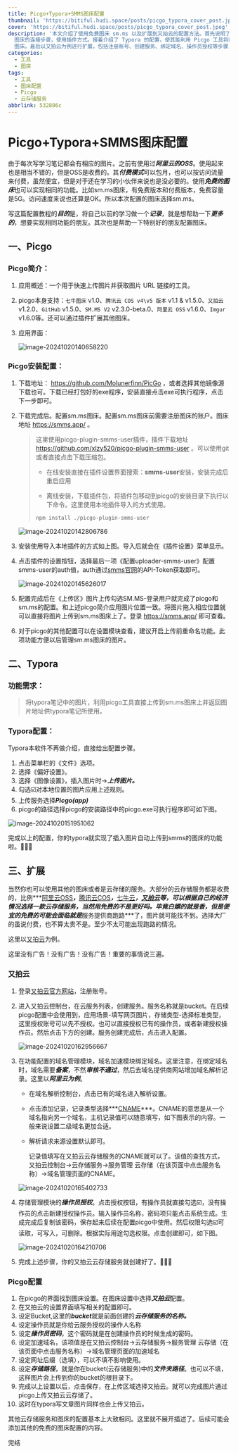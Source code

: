 ```yaml
---
title: Picgo+Typora+SMMS图床配置
thumbnail: 'https://bitiful.hudi.space/posts/picgo_typora_cover_post.jpeg'
cover: 'https://bitiful.hudi.space/posts/picgo_typora_cover_post.jpeg'
description: '本文介绍了使用免费图床 sm.ms 以及扩展到又拍云的配置方法。首先说明了选择 sm.ms 图床的原因，并详细介绍了 Picgo 安装配置及与 sm.ms
  图床的连接步骤，使用插件方式。接着介绍了 Typora 的配置，使其能利用 Picgo 工具将图片自动上传到 sm.ms
  图床。最后以又拍云为例进行扩展，包括注册账号、创建服务、绑定域名、操作员授权等步骤，以及在 Picgo 中的配置方法。'
categories:
  - 工具
  - 图床
tags:
  - 工具
  - 图床配置
  - Picgo
  - 云存储服务
abbrlink: 532806c
---
```


# Picgo+Typora+SMMS图床配置

​		由于每次写学习笔记都会有相应的图片。之前有使用过***阿里云的OSS***。使用起来也是相当不错的，但是OSS是收费的。其***付费模式***可以包月，也可以按访问流量来付费，虽然便宜，但是对于还在学习的小伙伴来说也是没必要的。使用***免费的图床***也可以实现相同的功能。比如sm.ms图床，有免费版本和付费版本，免费容量是5G。访问速度来说也还算是OK。所以本次配置的图床选择sm.ms。

​		写这篇配置教程的***目的***是，将自己以前的学习做一个***记录***，就是想帮助一下***更多的***，想要实现相同功能的朋友。其次也是帮助一下特别好的朋友配置图床。

## 一、Picgo

### Picgo简介： 

1. 应用概述：一个用于快速上传图片并获取图片 URL 链接的工具。

2. picgo本身支持：`七牛图床` v1.0、`腾讯云 COS v4\v5 版本` v1.1 & v1.5.0、`又拍云` v1.2.0、`GitHub` v1.5.0、`SM.MS V2` v2.3.0-beta.0、`阿里云 OSS` v1.6.0、`Imgur` v1.6.0等。还可以通过插件扩展其他图床。

3. 应用界面：

   ![image-20241020140658220](https://bitiful.hudi.space/posts/image-20241020140658220.png)

### Picgo安装配置：

1. 下载地址： https://github.com/Molunerfinn/PicGo ，或者选择其他镜像源下载也可。下载已经打包好的exe程序，安装直接点击exe可执行程序，点击下一步即可。

2. 下载完成后。配置sm.ms图床。配置sm.ms图床前需要注册图床的账户。图床地址 https://smms.app/ 。

   >这里使用picgo-plugin-smms-user插件，插件下载地址 https://github.com/xlzy520/picgo-plugin-smms-user 。可以使用git或者直接点击下载压缩包。
   >
   >- 在线安装直接在插件设置界面搜索：**smms-user**安装，安装完成后重启应用
   >
   >- 离线安装，下载插件包，将插件包移动到picgo的安装目录下执行以下命令。这里使用本地插件导入的方式使用。
   >
   >  ~~~node.js
   >  npm install ./picgo-plugin-smms-user
   >  ~~~

   ![image-20241020142806786](https://bitiful.hudi.space/posts/image-20241020142806786.png)

3. 安装使用导入本地插件的方式如上图。导入后就会在《插件设置》菜单显示。

4. 点击插件的设置按钮，选择最后一项《配置uploader-smms-user》配置smms-user的auth值，auth通过[smms官网](https://smms.app/)的API-Token获取即可。

   ![image-20241020145626017](https://bitiful.hudi.space/posts/sm_msauth.png)

5. 配置完成后在《上传区》图片上传勾选SM.MS-登录用户就完成了picgo和sm.ms的配置。和上述picgo简介应用图片位置一致。将图片拖入相应位置就可以直接将图片上传到sm.ms图床上了。登录 https://smms.app/ 即可查看。

6. 对于picgo的其他配置可以在设置模块查看，建议开启上传前重命名功能。此项功能方便以后管理sm.ms图床的图片。

## 二、Typora

### 功能需求：

>将typora笔记中的图片，利用picgo工具直接上传到sm.ms图床上并返回图片地址供typora笔记所使用。

### Typora配置：

Typora本软件不再做介绍，直接给出配置步骤。

1. 点击菜单栏的《文件》选项。
2. 选择《偏好设置》。
3. 选择《图像设置》，插入图片时->***上传图片。***
4. 勾选☑️对本地位置的图片应用上述规则。
5. 上传服务选择***Picgo(app)***
6. picgo的路径选择picgo的安装路径中的picgo.exe可执行程序即可如下图。

![image-20241020151951062](https://bitiful.hudi.space/posts/smms_typora_config.png)

完成以上的配置，你的typora就实现了插入图片自动上传到smms的图床的功能啦。🎉🎉🎉

## 三、扩展

当然你也可以使用其他的图床或者是云存储的服务。大部分的云存储服务都是收费的，比例***[阿里云OSS](https://www.aliyun.com/product/oss)***，***[腾讯云COS](https://cloud.tencent.com/product/cos)***，***[七牛云](https://www.qiniu.com/products/kodo)***，[***又拍云***](https://www.upyun.com/)等，可以根据自己的经济情况选择一款云存储服务，当然用免费的不是更好吗。毕竟白嫖的就是香，但是便宜的免费的可能会面临就是***服务提供商跑路***了，图片就可能找不到。选择大厂的虽说付费，也不算太贵不是。至少不太可能出现跑路的情况。

这里以[又拍云](https://www.upyun.com/)为例。

这里没有广告！没有广告！没有广告！重要的事情说三遍。

### 又拍云

1. 登录[又拍云官方网站](https://www.upyun.com/)，注册账号。

2. 进入又拍云控制台，在云服务列表，创建服务。服务名称就是bucket。在后续picgo配置中会使用到，应用场景-填写网页图片，存储类型-选择标准类型，这里授权账号可以先不授权。也可以直接授权已有的操作员，或者新建授权操作员。然后点击下方的创建。服务创建完成后，点击进入配置。

   ![image-20241020162956667](https://bitiful.hudi.space/posts/upyun-bucket-create.png)

3. 在功能配置的域名管理模块，域名加速模块绑定域名。这里注意，在绑定域名时，域名需要***备案***，不然***审核不通过***，然后去域名提供商网站增加域名解析记录。这里以***阿里云为例***。

   - 在域名解析控制台，点击已有的域名进入解析设置。

   - 点击添加记录，记录类型选择***[CNAME](https://www.aliyun.com/)***。CNAME的意思是从一个域名指向另一个域名，主机记录值可以随意填写，如下图表示的内容。一般来说设置二级域名更加合适。

   - 解析请求来源设置默认即可。

     记录值填写在又拍云云存储服务的CNAME就可以了。该值的查找方式，又拍云控制台->云存储服务->服务管理 云存储（在该页面中点击服务名称）->域名管理页面的CNAME。

   ![image-20241020165402733](https://bitiful.hudi.space/posts/alyun_dns_e.png)

4. 存储管理模块的***操作员授权***。点击授权按钮，有操作员就直接勾选☑️，没有操作员的点击新建授权操作员。输入操作员名称，密码项只能点击系统生成。生成完成后复制该密码，保存起来后续在配置picgo中使用。然后权限勾选☑️可读取，可写入，可删除。根据实际用途勾选权限。点击创建即可，如下图。

   ![image-20241020164210706](https://bitiful.hudi.space/posts/auth_upyun_bucket.png)

5. 完成上述步骤，你的又拍云云存储服务就创建好了。🎉🎉🎉

### Picgo配置

1. 在picgo的界面找到图床设置。在图床设置中选择***又拍云***配置。
2. 在又拍云的设置界面填写相关的配置即可。
3. 设定Bucket,这里的***bucket***就是前面创建的***云存储服务的名称。***
4. 设定操作员就是你给云服务授权的操作人名称
5. 设定***操作员密码***，这个密码就是在创建操作员的时候生成的密码。
6. 设定加速域名，该项值是在又拍云控制台->云存储服务->服务管理 云存储（在该页面中点击服务名称）->域名管理页面的加速域名
7. 设定网址后缀（选填），可以不填不影响使用。
8. 设定***存储路径***，就是你在bucket(云存储服务)中的***文件夹路径***。也可以不填，这样图片会上传到你的bucket的根目录下。
9. 完成以上设置以后，点击保存，在上传区域选择又拍云。就可以完成图片通过picgo上传又拍云云存储了。
10. 这时在typora写文章图片同样也会上传又拍云。

其他云存储服务和图床的配置基本上大致相同。这里就不展开描述了。后续可能会添加其他的免费的图床配置的内容。


完结











